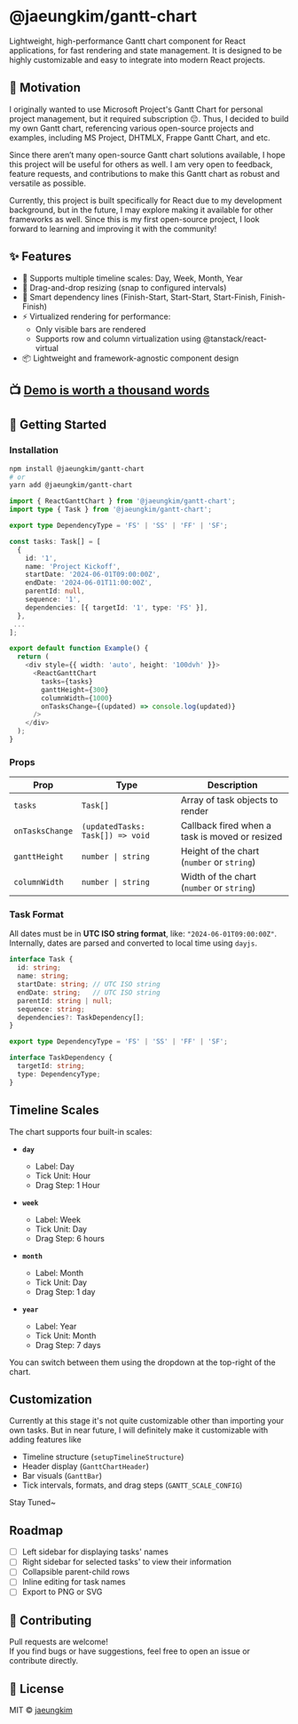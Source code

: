 # @jaeungkim/gantt-chart

<!-- ![React Gantt Chart](https://raw.githubusercontent.com/jaeungkim/gantt-chart/main/public/readmeImg.png) -->

Lightweight, high-performance Gantt chart component for React applications, for fast rendering and state management. It is designed to be highly customizable and easy to integrate into modern React projects.

## 🎯 Motivation

I originally wanted to use Microsoft Project's Gantt Chart for personal project management, but it required subscription 😔. Thus, I decided to build my own Gantt chart, referencing various open-source projects and examples, including MS Project, DHTMLX, Frappe Gantt Chart, and etc.

Since there aren’t many open-source Gantt chart solutions available, I hope this project will be useful for others as well. I am very open to feedback, feature requests, and contributions to make this Gantt chart as robust and versatile as possible.

Currently, this project is built specifically for React due to my development background, but in the future, I may explore making it available for other frameworks as well. Since this is my first open-source project, I look forward to learning and improving it with the community!

## ✨ Features

- 📆 Supports multiple timeline scales: Day, Week, Month, Year
- 🔄 Drag-and-drop resizing (snap to configured intervals)
- 🧲 Smart dependency lines (Finish-Start, Start-Start, Start-Finish, Finish-Finish)
- ⚡ Virtualized rendering for performance:
  - Only visible bars are rendered
  - Supports row and column virtualization using @tanstack/react-virtual
- 📦 Lightweight and framework-agnostic component design

## 📺 [Demo is worth a thousand words](https://jaeungkim.com/gantt-chart)

## 🚀 Getting Started

### Installation

```bash
npm install @jaeungkim/gantt-chart
# or
yarn add @jaeungkim/gantt-chart
```

```ts
import { ReactGanttChart } from '@jaeungkim/gantt-chart';
import type { Task } from '@jaeungkim/gantt-chart';

export type DependencyType = 'FS' | 'SS' | 'FF' | 'SF';

const tasks: Task[] = [
  {
    id: '1',
    name: 'Project Kickoff',
    startDate: '2024-06-01T09:00:00Z',
    endDate: '2024-06-01T11:00:00Z',
    parentId: null,
    sequence: '1',
    dependencies: [{ targetId: '1', type: 'FS' }],
  },
 ...
];

export default function Example() {
  return (
    <div style={{ width: 'auto', height: '100dvh' }}>
      <ReactGanttChart
        tasks={tasks}
        ganttHeight={300}
        columnWidth={1000}
        onTasksChange={(updated) => console.log(updated)}
      />
    </div>
  );
}
```

### Props

| Prop            | Type                             | Description                                    |
| --------------- | -------------------------------- | ---------------------------------------------- |
| `tasks`         | `Task[]`                         | Array of task objects to render                |
| `onTasksChange` | `(updatedTasks: Task[]) => void` | Callback fired when a task is moved or resized |
| `ganttHeight`   | `number \| string`               | Height of the chart (`number` or `string`)     |
| `columnWidth`   | `number \| string`               | Width of the chart (`number` or `string`)      |

### Task Format

All dates must be in **UTC ISO string format**, like: `"2024-06-01T09:00:00Z"`.
Internally, dates are parsed and converted to local time using `dayjs`.

```ts
interface Task {
  id: string;
  name: string;
  startDate: string; // UTC ISO string
  endDate: string;   // UTC ISO string
  parentId: string | null;
  sequence: string;
  dependencies?: TaskDependency[];
}

export type DependencyType = 'FS' | 'SS' | 'FF' | 'SF';

interface TaskDependency {
  targetId: string;
  type: DependencyType;
}
```

## Timeline Scales

The chart supports four built-in scales:

- **`day`**  
  - Label: Day  
  - Tick Unit: Hour  
  - Drag Step: 1 Hour  

- **`week`**  
  - Label: Week  
  - Tick Unit: Day  
  - Drag Step: 6 hours  

- **`month`**  
  - Label: Month
  - Tick Unit: Day  
  - Drag Step: 1 day  

- **`year`**  
  - Label: Year  
  - Tick Unit: Month  
  - Drag Step: 7 days  

You can switch between them using the dropdown at the top-right of the chart.

## Customization

Currently at this stage it's not quite customizable other than importing your own tasks.
But in near future, I will definitely make it customizable with adding features like

- Timeline structure (`setupTimelineStructure`)
- Header display (`GanttChartHeader`)
- Bar visuals (`GanttBar`)
- Tick intervals, formats, and drag steps (`GANTT_SCALE_CONFIG`)

Stay Tuned~

##  Roadmap

- [ ] Left sidebar for displaying tasks' names
- [ ] Right sidebar for selected tasks' to view their information
- [ ] Collapsible parent-child rows
- [ ] Inline editing for task names
- [ ] Export to PNG or SVG

## 🤝 Contributing

Pull requests are welcome!  
If you find bugs or have suggestions, feel free to open an issue or contribute directly.


## 📄 License

MIT © [jaeungkim](https://github.com/jaeungkim)